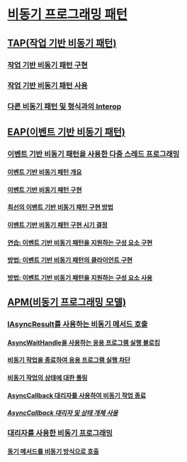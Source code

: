 # [비동기 프로그래밍 패턴](index.md)
## [TAP(작업 기반 비동기 패턴)](task-based-asynchronous-pattern-tap.md)
### [작업 기반 비동기 패턴 구현](implementing-the-task-based-asynchronous-pattern.md)
### [작업 기반 비동기 패턴 사용](consuming-the-task-based-asynchronous-pattern.md)
### [다른 비동기 패턴 및 형식과의 Interop](interop-with-other-asynchronous-patterns-and-types.md)
## [EAP(이벤트 기반 비동기 패턴)](event-based-asynchronous-pattern-eap.md)
### [이벤트 기반 비동기 패턴을 사용한 다중 스레드 프로그래밍](multithreaded-programming-with-the-event-based-asynchronous-pattern.md)
#### [이벤트 기반 비동기 패턴 개요](event-based-asynchronous-pattern-overview.md)
#### [이벤트 기반 비동기 패턴 구현](implementing-the-event-based-asynchronous-pattern.md)
#### [최선의 이벤트 기반 비동기 패턴 구현 방법](best-practices-for-implementing-the-event-based-asynchronous-pattern.md)
#### [이벤트 기반 비동기 패턴 구현 시기 결정](deciding-when-to-implement-the-event-based-asynchronous-pattern.md)
#### [연습: 이벤트 기반 비동기 패턴을 지원하는 구성 요소 구현](component-that-supports-the-event-based-asynchronous-pattern.md)
#### [방법: 이벤트 기반 비동기 패턴의 클라이언트 구현](how-to-implement-a-client-of-the-event-based-asynchronous-pattern.md)
#### [방법: 이벤트 기반 비동기 패턴을 지원하는 구성 요소 사용](how-to-use-components-that-support-the-event-based-asynchronous-pattern.md)
## [APM(비동기 프로그래밍 모델)](asynchronous-programming-model-apm.md)
### [IAsyncResult를 사용하는 비동기 메서드 호출](calling-asynchronous-methods-using-iasyncresult.md)
#### [AsyncWaitHandle을 사용하는 응용 프로그램 실행 블로킹](blocking-application-execution-using-an-asyncwaithandle.md)
#### [비동기 작업을 종료하여 응용 프로그램 실행 차단](blocking-application-execution-by-ending-an-async-operation.md)
#### [비동기 작업의 상태에 대한 폴링](polling-for-the-status-of-an-asynchronous-operation.md)
#### [AsyncCallback 대리자를 사용하여 비동기 작업 종료](using-an-asynccallback-delegate-to-end-an-asynchronous-operation.md)
##### [AsyncCallback 대리자 및 상태 개체 사용](using-an-asynccallback-delegate-and-state-object.md)
### [대리자를 사용한 비동기 프로그래밍](asynchronous-programming-using-delegates.md)
#### [동기 메서드를 비동기 방식으로 호출](calling-synchronous-methods-asynchronously.md)
